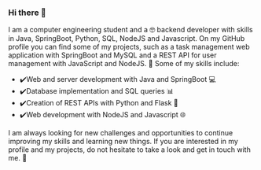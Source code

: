 ### Hi there 👋

I am a computer engineering student and a 🤓 backend developer with skills in Java, SpringBoot, Python, SQL, NodeJS and Javascript. On my GitHub profile you can find some of my projects, such as a task management web application with SpringBoot and MySQL and a REST API for user management with JavaScript and NodeJS. 🚀
Some of my skills include:

- ✔️Web and server development with Java and SpringBoot 💻
- ✔️Database implementation and SQL queries 📊
- ✔️Creation of REST APIs with Python and Flask 💬
- ✔️Web development with NodeJS and Javascript 🌐

I am always looking for new challenges and opportunities to continue improving my skills and learning new things. If you are interested in my profile and my projects, do not hesitate to take a look and get in touch with me. 🤝

